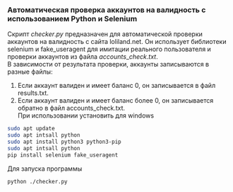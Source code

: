 ### Автоматическая проверка аккаунтов на валидность с использованием Python и Selenium
Cкрипт $checker.py$ предназначен для автоматической проверки аккаунтов на валидность с сайта loliland.net. Он использует библиотеки selenium и fake_useragent для имитации реального пользователя и проверки аккаунтов из файла $accounts\_check.txt$. <br>
 В зависимости от результата проверки, аккаунты записываются в разные файлы:<br>

1. Если аккаунт валиден и имеет баланс 0, он записывается в файл results.txt. 
2. Если аккаунт валиден и имеет баланс более 0, он записывается обратно в файл accounts_check.txt.<br>
При использовании установить для windows 
```bash
sudo apt update
sudo apt intsall python
sudo apt install python3 python3-pip
sudo apt intsall python
pip install selenium fake_useragent
```
Для запуска программы
```bash
python ./checker.py
```
